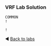 ### VRF Lab Solution
```
COMMON
!

!
```

◀️ [Back to labs](https://github.com/tech-zero/ccnp-encor/blob/main/labs/Udemy/22-vrf/README.md)

